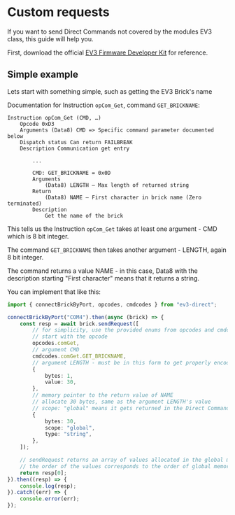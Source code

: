 # Custom requests

If you want to send Direct Commands not covered by the modules EV3 class, this guide will help you.

First, download the official [EV3 Firmware Developer Kit](https://www.lego.com/cdn/cs/set/assets/blt77bd61c3ac436ea3/LEGO_MINDSTORMS_EV3_Firmware_Developer_Kit.pdf) for reference.

## Simple example

Lets start with something simple, such as getting the EV3 Brick's name

Documentation for Instruction `opCom_Get`, command `GET_BRICKNAME`:

```
Instruction opCom_Get (CMD, …) 
    Opcode 0xD3
    Arguments (Data8) CMD => Specific command parameter documented below
    Dispatch status Can return FAILBREAK
    Description Communication get entry

        ...

        CMD: GET_BRICKNAME = 0x0D
        Arguments
            (Data8) LENGTH – Max length of returned string
        Return
            (Data8) NAME – First character in brick name (Zero terminated)
        Description
            Get the name of the brick
```

This tells us the Instruction `opCom_Get` takes at least one argument - CMD which is 8 bit integer.

The command `GET_BRICKNAME` then takes another argument - LENGTH, again 8 bit integer.

The command returns a value NAME - in this case, Data8 with the description starting "First character" means that it returns a string.

You can implement that like this:

```typescript
import { connectBrickByPort, opcodes, cmdcodes } from "ev3-direct";

connectBrickByPort("COM4").then(async (brick) => {
    const resp = await brick.sendRequest([
        // for simplicity, use the provided enums from opcodes and cmdcodes
        // start with the opcode
        opcodes.comGet,
        // argument CMD
        cmdcodes.comGet.GET_BRICKNAME,
        // argument LENGTH - must be in this form to get properly encoded
        {
            bytes: 1,
            value: 30,
        },
        // memory pointer to the return value of NAME
        // allocate 30 bytes, same as the argument LENGTH's value
        // scope: "global" means it gets returned in the Direct Command reply
        {
            bytes: 30,
            scope: "global",
            type: "string",
        },
    ]);

    // sendRequest returns an array of values allocated in the global memory scope
    // the order of the values corresponds to the order of global memory pointers in the request
    return resp[0];
}).then((resp) => {
    console.log(resp);
}).catch((err) => {
    console.error(err);
});
```